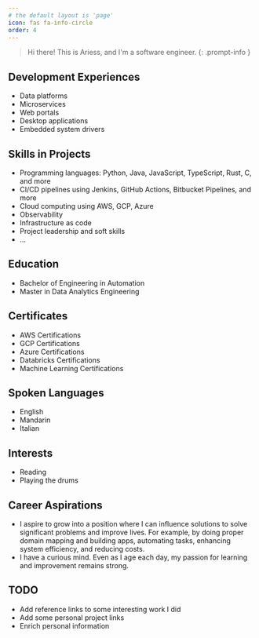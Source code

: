 ```yaml
---
# the default layout is 'page'
icon: fas fa-info-circle
order: 4
---
```


> Hi there! This is Ariess, and I'm a software engineer.
{: .prompt-info }

## Development Experiences
- Data platforms
- Microservices
- Web portals
- Desktop applications
- Embedded system drivers

## Skills in Projects
- Programming languages: Python, Java, JavaScript, TypeScript, Rust, C, and more
- CI/CD pipelines using Jenkins, GitHub Actions, Bitbucket Pipelines, and more
- Cloud computing using AWS, GCP, Azure
- Observability
- Infrastructure as code
- Project leadership and soft skills
- ...

## Education
- Bachelor of Engineering in Automation
- Master in Data Analytics Engineering

## Certificates
- AWS Certifications
- GCP Certifications
- Azure Certifications
- Databricks Certifications
- Machine Learning Certifications

## Spoken Languages
- English
- Mandarin
- Italian

## Interests
- Reading
- Playing the drums

## Career Aspirations
- I aspire to grow into a position where I can influence solutions to solve significant problems and improve lives. For example, by doing proper domain mapping and building apps, automating tasks, enhancing system efficiency, and reducing costs.
- I have a curious mind. Even as I age each day, my passion for learning and improvement remains strong.

## TODO
- Add reference links to some interesting work I did
- Add some personal project links
- Enrich personal information